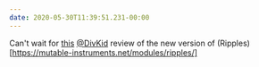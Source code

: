 ```yaml
---
date: 2020-05-30T11:39:51.231-00:00
---
```

Can't wait for [this](https://forum.mutable-instruments.net/t/2020-makeovers-shades-ripples/16971/12) [@DivKid](https://twitter.com/DivKid) review of the new version of (Ripples)[https://mutable-instruments.net/modules/ripples/]
